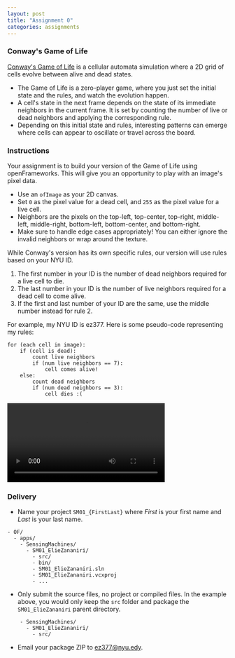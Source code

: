 ```yaml
---
layout: post
title: "Assignment 0"
categories: assignments
---
```


### Conway's Game of Life

[Conway's Game of Life](https://en.wikipedia.org/wiki/Conway%27s_Game_of_Life) is a cellular automata simulation where a 2D grid of cells evolve between alive and dead states.
* The Game of Life is a zero-player game, where you just set the initial state and the rules, and watch the evolution happen.
* A cell's state in the next frame depends on the state of its immediate neighbors in the current frame. It is set by counting the number of live or dead neighbors and applying the corresponding rule.
* Depending on this initial state and rules, interesting patterns can emerge where cells can appear to oscillate or travel across the board.

### Instructions

Your assignment is to build your version of the Game of Life using openFrameworks. This will give you an opportunity to play with an image's pixel data. 

* Use an `ofImage` as your 2D canvas. 
* Set `0` as the pixel value for a dead cell, and `255` as the pixel value for a live cell.
* Neighbors are the pixels on the top-left, top-center, top-right, middle-left, middle-right, bottom-left, bottom-center, and bottom-right.
* Make sure to handle edge cases appropriately! You can either ignore the invalid neighbors or wrap around the texture.

While Conway's version has its own specific rules, our version will use rules based on your NYU ID.

1. The first number in your ID is the number of dead neighbors required for a live cell to die.
1. The last number in your ID is the number of live neighbors required for a dead cell to come alive.
1. If the first and last number of your ID are the same, use the middle number instead for rule 2.

For example, my NYU ID is ez377. Here is some pseudo-code representing my rules:
```
for (each cell in image):
    if (cell is dead):
        count live neighbors
        if (num live neighbors == 7):
            cell comes alive!
    else:
        count dead neighbors
        if (num dead neighbors == 3):
            cell dies :(
```

<video src="{{ site.baseurl }}/assets/videos/game-of-life.mp4" controls width="360px"></video>

### Delivery

* Name your project `SM01_{FirstLast}` where *First* is your first name and *Last* is your last name.

```
- OF/
  - apps/
    - SensingMachines/
      - SM01_ElieZananiri/
        - src/
        - bin/
        - SM01_ElieZananiri.sln
        - SM01_ElieZananiri.vcxproj
        - ...
```

* Only submit the source files, no project or compiled files. In the example above, you would only keep the `src` folder and package the `SM01_ElieZananiri` parent directory.

```
    - SensingMachines/
      - SM01_ElieZananiri/
        - src/
```

* Email your package ZIP to [ez377@nyu.edy](mailto:ez377@nyu.edu).